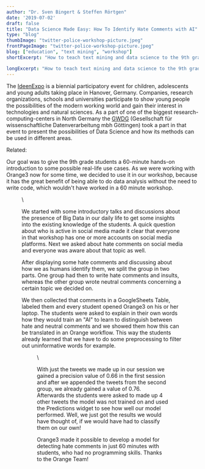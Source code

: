 ```yaml
---
author: "Dr. Sven Bingert & Steffen Rörtgen"
date: '2019-07-02'
draft: false
title: "Data Science Made Easy: How To Identify Hate Comments with AI"
type: "blog"
thumbImage: "twitter-police-workshop-picture.jpeg"
frontPageImage: "twitter-police-workshop-picture.jpeg"
blog: ["education", "text mining", "workshop"]
shortExcerpt: "How to teach text mining and data science to the 9th grade students in 60 minutes?"

longExcerpt: "How to teach text mining and data science to the 9th grade students in 60 minutes? With Orange and the analysis of hate speech on social media, of course!"
---
```


The [IdeenExpo](https://www.ideenexpo.de/) is a biennial participatory event for children, adolescents and young adults taking place in Hanover, Germany. Companies, research organizations, schools and universities participate to show young people the possibilities of the modern working world and gain their interest in technologies and natural sciences. As a part of one of the biggest research-computing-centers in North Germany the [GWDG](https://www.gwdg.de/home) (Gesellschaft für wissenschaftliche Datenverarbeitung mbh Göttingen) took a part in that event to present the possibilities of Data Science and how its methods can be used in different areas.

Related: <LinkNew url="/blog/2018/09/11/text-workshops-in-ljubljana/" name="Text Workshops in Ljubljana"/>

Our goal was to give the 9th grade students a 60-minute hands-on introduction to some possible real-life use cases. As we were working with Orange3 now for some time, we decided to use it in our workshop, because it has the great benefit of being able to do data analysis without the need to write code, which wouldn't have worked in a 60 minute workshop.

<Figure src="twitter-police-workshop-picture.jpeg" width="80%" caption="" />
\

We started with some introductory talks and discussions about the presence of Big Data in our daily life to get some insights into the existing knowledge of the students. A quick question about who is active in social media made it clear that everyone in that workshop has one or more accounts on social media platforms. Next we asked about hate comments on social media and everyone was aware about that topic as well.

After displaying some hate comments and discussing about how we as humans identify them, we split the group in two parts. One group had then to write hate comments and insults, whereas the other group wrote neutral comments concerning a certain topic we decided on.

We then collected that comments in a GoogleSheets Table, labeled them and every student opened Orange3 on his or her laptop. The students were asked to explain in their own words how they would train an "AI" to learn to distinguish between hate and neutral comments and we showed them how this can be translated in an Orange workflow. This way the students already learned that we have to do some preprocessing to filter out uninformative words for example.

<Figure src="data-science-made-easy-workflow.png" caption="Final workflow." />
\

With just the tweets we made up in our session we gained a precision value of 0.66 in the first session and after we appended the tweets from the second group, we already gained a value of 0.76. Afterwards the students were asked to made up 4 other tweets the model was not trained on and used the Predictions widget to see how well our model performed. Well, we just got the results we would have thought of, if we would have had to classify them on our own!

Orange3 made it possible to develop a model for detecting hate comments in just 60 minutes with students, who had no programming skills. Thanks to the Orange Team!
